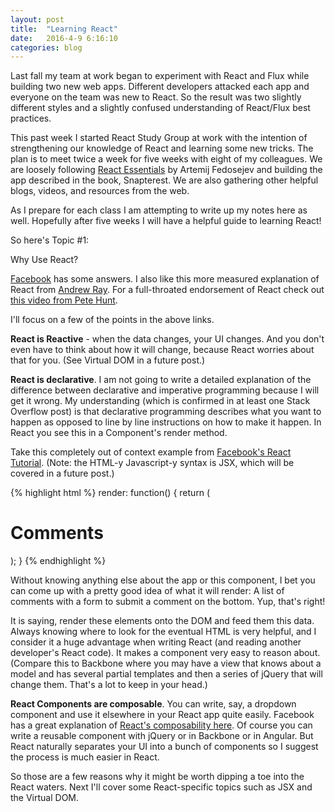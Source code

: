 ```yaml
---
layout: post
title:  "Learning React"
date:   2016-4-9 6:16:10
categories: blog
---
```

Last fall my team at work began to experiment with React and Flux while building two new web apps. Different developers attacked each app and everyone on the team was new to React. So the result was two slightly different styles and a slightly confused understanding of React/Flux best practices.

This past week I started React Study Group at work with the intention of strengthening our knowledge of React and learning some new tricks. The plan is to meet twice a week for five weeks with eight of my colleagues. We are loosely following [React Essentials][react-essentials] by Artemij Fedosejev and building the app described in the book, Snapterest. We are also gathering other helpful blogs, videos, and resources from the web.

As I prepare for each class I am attempting to write up my notes here as well. Hopefully after five weeks I will have a helpful guide to learning React!

So here's Topic #1:

Why Use React?

[Facebook][facebook-why-react] has some answers. I also like this more measured explanation of React from [Andrew Ray][stupid-people]. For a full-throated endorsement of React check out [this video from Pete Hunt][pete-hunt-video].

I'll focus on a few of the points in the above links.

**React is Reactive** - when the data changes, your UI changes. And you don't even have to think about how it will change, because React worries about that for you. (See Virtual DOM in a future post.)

**React is declarative**. I am not going to write a detailed explanation of the difference between declarative and imperative programming because I will get it wrong. My understanding (which is confirmed in at least one Stack Overflow post) is that declarative programming describes what you want to happen as opposed to line by line instructions on how to make it happen. In React you see this in a Component's render method.

Take this completely out of context example from [Facebook's React Tutorial][facebook-react-tutorial].
(Note: the HTML-y Javascript-y syntax is JSX, which will be covered in a future post.)

{% highlight html %}
render: function() {
  return (
    <div className="commentBox">
      <h1>Comments</h1>
      <CommentList data={this.state.data} />
      <CommentForm onCommentSubmit={this.handleCommentSubmit} />
    </div>
  );
}
{% endhighlight %}

Without knowing anything else about the app or this component, I bet you can come up with a pretty good idea of what it will render: A list of comments with a form to submit a comment on the bottom. Yup, that's right!

It is saying, render these elements onto the DOM and feed them this data. Always knowing where to look for the eventual HTML is very helpful, and I consider it a huge advantage when writing React (and reading another developer's React code). It makes a component very easy to reason about. (Compare this to Backbone where you may have a view that knows about a model and has several partial templates and then a series of jQuery that will change them. That's a lot to keep in your head.)

**React Components are composable**. You can write, say, a dropdown component and use it elsewhere in your React app quite easily. Facebook has a great explanation of [React's composability here][facebook-composability]. Of course you can write a reusable component with jQuery or in Backbone or in Angular. But React naturally separates your UI into a bunch of components so I suggest the process is much easier in React.

So those are a few reasons why it might be worth dipping a toe into the React waters. Next I'll cover some React-specific topics such as JSX and the Virtual DOM.

[react-essentials]:		http://reactessentials.com/
[facebook-why-react]:	https://facebook.github.io/react/docs/why-react.html
[stupid-people]: http://blog.andrewray.me/reactjs-for-stupid-people/
[pete-hunt-video]: https://www.youtube.com/watch?v=-DX3vJiqxm4
[facebook-react-tutorial]: https://facebook.github.io/react/docs/tutorial.html
[facebook-composability]: https://facebook.github.io/react/docs/multiple-components.html
